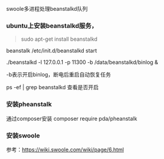 swoole多进程处理beanstalkd队列


### ubuntu上安装beanstalkd服务，

> sudo apt-get install beanstalkd

beanstalk  /etc/init.d/beanstalkd start

./beanstalkd -l 127.0.0.1 -p 11300  -b /data/beanstalkd/binlog &

-b表示开启binlog，断电后重启自动恢复任务

ps -ef | grep beanstalkd 查看是否开启


### 安装pheanstalk

通过composer安装 composer require pda/pheanstalk

### 安装swoole

参考：https://wiki.swoole.com/wiki/page/6.html




